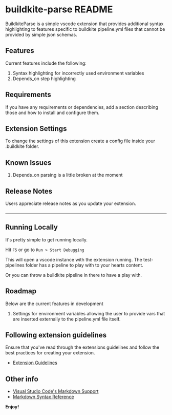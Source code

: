 # buildkite-parse README

BuildkiteParse is a simple vscode extension that provides additional syntax highlighting to features specific to buildkite pipeline.yml files that cannot be provided by simple json schemas.

## Features

Current features include the following:

1. Syntax highlighting for incorrectly used environment variables
2. Depends_on step highlighting

## Requirements

If you have any requirements or dependencies, add a section describing those and how to install and configure them.

## Extension Settings

To change the settings of this extension create a config file inside your .buildkite folder.

## Known Issues

1. Depends_on parsing is a little broken at the moment

## Release Notes

Users appreciate release notes as you update your extension.

###

---

## Running Locally

It's pretty simple to get running locally.

Hit `F5` or go to `Run > Start Debugging`

This will open a vscode instance with the extension running. The test-pipelines folder has a pipeline to play with to your hearts content.

Or you can throw a buildkite pipeline in there to have a play with.

## Roadmap

Below are the current features in development

1. Settings for environment variables allowing the user to provide vars that are inserted externally to the pipeline.yml file itself.

## Following extension guidelines

Ensure that you've read through the extensions guidelines and follow the best practices for creating your extension.

* [Extension Guidelines](https://code.visualstudio.com/api/references/extension-guidelines)

## Other info

* [Visual Studio Code's Markdown Support](http://code.visualstudio.com/docs/languages/markdown)
* [Markdown Syntax Reference](https://help.github.com/articles/markdown-basics/)

**Enjoy!**
